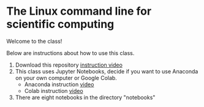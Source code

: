# The Linux command line for scientific computing


Welcome to the class!

Below are instructions about how to use this class.

1. Download this repository [instruction video]()
1. This class uses Jupyter Notebooks, decide if you want to use Anaconda on your own computer or Google Colab.
    - Anaconda instruction [video]()
    - Colab instruction [video]()
1. There are eight notebooks in the directory "notebooks"
